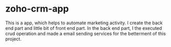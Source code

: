 # zoho-crm-app
This is a app, which helps to automate marketing activity. I create the back end part and little bit of front end part. In the back end part, I the executed crud operation and made a email sending services for the betterment of this project.
